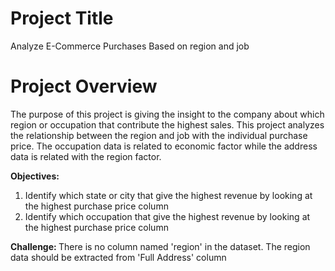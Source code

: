 # Project Title
Analyze E-Commerce Purchases Based on region and job

# Project Overview
The purpose of this project is giving the insight to the company about which region or occupation that contribute the highest sales. This project analyzes the relationship between the region and job with the individual purchase price. The occupation data is related to economic factor while the address data is related with the region factor. 

<b> Objectives: </b>
1. Identify which state or city that give the highest revenue by looking at the highest purchase price column
2. Identify which occupation that give the highest revenue by looking at the highest purchase price column

<b> Challenge: </b>
There is no column named 'region' in the dataset. The region data should be extracted from 'Full Address' column 
